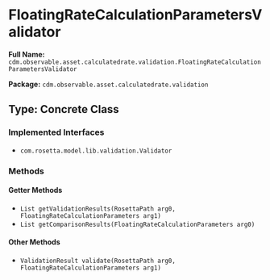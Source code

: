 # FloatingRateCalculationParametersValidator

**Full Name:** `cdm.observable.asset.calculatedrate.validation.FloatingRateCalculationParametersValidator`

**Package:** `cdm.observable.asset.calculatedrate.validation`

## Type: Concrete Class

### Implemented Interfaces

- `com.rosetta.model.lib.validation.Validator`

### Methods

#### Getter Methods

- `List getValidationResults(RosettaPath arg0, FloatingRateCalculationParameters arg1)`
- `List getComparisonResults(FloatingRateCalculationParameters arg0)`

#### Other Methods

- `ValidationResult validate(RosettaPath arg0, FloatingRateCalculationParameters arg1)`

